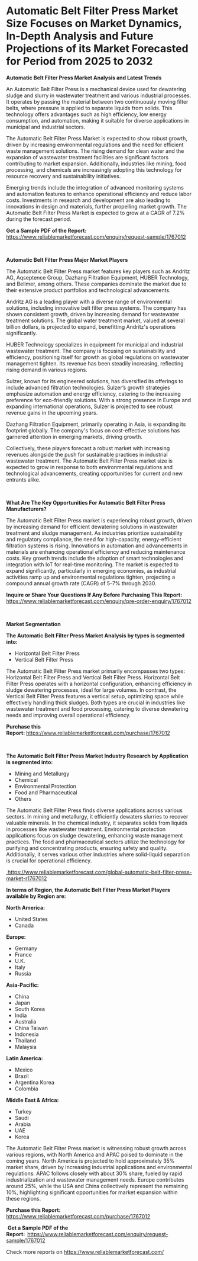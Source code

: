 <p><h1>Automatic Belt Filter Press Market Size Focuses on Market Dynamics, In-Depth Analysis and Future Projections of its Market Forecasted for Period from 2025 to 2032</h1></p><p><strong>Automatic Belt Filter Press Market Analysis and Latest Trends</strong></p>
<p><p>An Automatic Belt Filter Press is a mechanical device used for dewatering sludge and slurry in wastewater treatment and various industrial processes. It operates by passing the material between two continuously moving filter belts, where pressure is applied to separate liquids from solids. This technology offers advantages such as high efficiency, low energy consumption, and automation, making it suitable for diverse applications in municipal and industrial sectors.</p><p>The Automatic Belt Filter Press Market is expected to show robust growth, driven by increasing environmental regulations and the need for efficient waste management solutions. The rising demand for clean water and the expansion of wastewater treatment facilities are significant factors contributing to market expansion. Additionally, industries like mining, food processing, and chemicals are increasingly adopting this technology for resource recovery and sustainability initiatives.</p><p>Emerging trends include the integration of advanced monitoring systems and automation features to enhance operational efficiency and reduce labor costs. Investments in research and development are also leading to innovations in design and materials, further propelling market growth. The Automatic Belt Filter Press Market is expected to grow at a CAGR of 7.2% during the forecast period.</p></p>
<p><strong>Get a Sample PDF of the Report:&nbsp;</strong> <a href="https://www.reliablemarketforecast.com/enquiry/request-sample/1767012?utm_campaign=1840&utm_medium=2&utm_source=Github&utm_content=ia&utm_term=27022025&utm_id=automatic-belt-filter-press">https://www.reliablemarketforecast.com/enquiry/request-sample/1767012</a></p>
<p>&nbsp;</p>
<p><strong>Automatic Belt Filter Press Major Market Players</strong></p>
<p><p>The Automatic Belt Filter Press market features key players such as Andritz AG, Aqseptence Group, Dazhang Filtration Equipment, HUBER Technology, and Bellmer, among others. These companies dominate the market due to their extensive product portfolios and technological advancements.</p><p>Andritz AG is a leading player with a diverse range of environmental solutions, including innovative belt filter press systems. The company has shown consistent growth, driven by increasing demand for wastewater treatment solutions. The global water treatment market, valued at several billion dollars, is projected to expand, benefitting Andritz's operations significantly.</p><p>HUBER Technology specializes in equipment for municipal and industrial wastewater treatment. The company is focusing on sustainability and efficiency, positioning itself for growth as global regulations on wastewater management tighten. Its revenue has been steadily increasing, reflecting rising demand in various regions.</p><p>Sulzer, known for its engineered solutions, has diversified its offerings to include advanced filtration technologies. Sulzer’s growth strategies emphasize automation and energy efficiency, catering to the increasing preference for eco-friendly solutions. With a strong presence in Europe and expanding international operations, Sulzer is projected to see robust revenue gains in the upcoming years.</p><p>Dazhang Filtration Equipment, primarily operating in Asia, is expanding its footprint globally. The company's focus on cost-effective solutions has garnered attention in emerging markets, driving growth.</p><p>Collectively, these players forecast a robust market with increasing revenues alongside the push for sustainable practices in industrial wastewater treatment. The Automatic Belt Filter Press market size is expected to grow in response to both environmental regulations and technological advancements, creating opportunities for current and new entrants alike.</p></p>
<p>&nbsp;</p>
<p><strong>What Are The Key Opportunities For Automatic Belt Filter Press Manufacturers?</strong></p>
<p><p>The Automatic Belt Filter Press market is experiencing robust growth, driven by increasing demand for efficient dewatering solutions in wastewater treatment and sludge management. As industries prioritize sustainability and regulatory compliance, the need for high-capacity, energy-efficient filtration systems is rising. Innovations in automation and advancements in materials are enhancing operational efficiency and reducing maintenance costs. Key growth trends include the adoption of smart technologies and integration with IoT for real-time monitoring. The market is expected to expand significantly, particularly in emerging economies, as industrial activities ramp up and environmental regulations tighten, projecting a compound annual growth rate (CAGR) of 5-7% through 2030.</p></p>
<p><strong>Inquire or Share Your Questions If Any Before Purchasing This Report:</strong> <a href="https://www.reliablemarketforecast.com/enquiry/pre-order-enquiry/1767012?utm_campaign=1840&utm_medium=2&utm_source=Github&utm_content=ia&utm_term=27022025&utm_id=automatic-belt-filter-press">https://www.reliablemarketforecast.com/enquiry/pre-order-enquiry/1767012</a></p>
<p>&nbsp;</p>
<p><strong>Market Segmentation</strong></p>
<p><strong>The Automatic Belt Filter Press Market Analysis by types is segmented into:</strong></p>
<p><ul><li>Horizontal Belt Filter Press</li><li>Vertical Belt Filter Press</li></ul></p>
<p><p>The Automatic Belt Filter Press market primarily encompasses two types: Horizontal Belt Filter Press and Vertical Belt Filter Press. Horizontal Belt Filter Press operates with a horizontal configuration, enhancing efficiency in sludge dewatering processes, ideal for large volumes. In contrast, the Vertical Belt Filter Press features a vertical setup, optimizing space while effectively handling thick sludges. Both types are crucial in industries like wastewater treatment and food processing, catering to diverse dewatering needs and improving overall operational efficiency.</p></p>
<p><strong>Purchase this Report:&nbsp;</strong><a href="https://www.reliablemarketforecast.com/purchase/1767012?utm_campaign=1840&utm_medium=2&utm_source=Github&utm_content=ia&utm_term=27022025&utm_id=automatic-belt-filter-press">https://www.reliablemarketforecast.com/purchase/1767012</a></p>
<p>&nbsp;</p>
<p><strong>The Automatic Belt Filter Press Market Industry Research by Application is segmented into:</strong></p>
<p><ul><li>Mining and Metallurgy</li><li>Chemical</li><li>Environmental Protection</li><li>Food and Pharmaceutical</li><li>Others</li></ul></p>
<p><p>The Automatic Belt Filter Press finds diverse applications across various sectors. In mining and metallurgy, it efficiently dewaters slurries to recover valuable minerals. In the chemical industry, it separates solids from liquids in processes like wastewater treatment. Environmental protection applications focus on sludge dewatering, enhancing waste management practices. The food and pharmaceutical sectors utilize the technology for purifying and concentrating products, ensuring safety and quality. Additionally, it serves various other industries where solid-liquid separation is crucial for operational efficiency.</p></p>
<p><a href="https://www.reliablemarketforecast.com/global-automatic-belt-filter-press-market-r1767012?utm_campaign=1840&utm_medium=2&utm_source=Github&utm_content=ia&utm_term=27022025&utm_id=automatic-belt-filter-press">&nbsp;https://www.reliablemarketforecast.com/global-automatic-belt-filter-press-market-r1767012</a></p>
<p><strong>In terms of Region, the Automatic Belt Filter Press Market Players available by Region are:</strong></p>
<p>
    <p> <strong> North America: </strong>
        <ul>
            <li>United States</li>
            <li>Canada</li>
        </ul>
        </p> 
    <p> <strong> Europe: </strong>
        <ul>
            <li>Germany</li>
            <li>France</li>
            <li>U.K.</li>
            <li>Italy</li>
            <li>Russia</li>
        </ul>
        </p> 
    <p> <strong> Asia-Pacific: </strong>
        <ul>
            <li>China</li>
            <li>Japan</li>
            <li>South Korea</li>
            <li>India</li>
            <li>Australia</li>
            <li>China Taiwan</li>
            <li>Indonesia</li>
            <li>Thailand</li>
            <li>Malaysia</li>
        </ul>
        </p> 
    <p> <strong> Latin America: </strong>
        <ul>
            <li>Mexico</li>
            <li>Brazil</li>
            <li>Argentina Korea</li>
            <li>Colombia</li>
        </ul>
        </p> 
    <p> <strong> Middle East & Africa: </strong>
        <ul>
            <li>Turkey</li>
            <li>Saudi</li>
            <li>Arabia</li>
            <li>UAE</li>
            <li>Korea</li>
        </ul>
    </p>
    </p>
<p><p>The Automatic Belt Filter Press market is witnessing robust growth across various regions, with North America and APAC poised to dominate in the coming years. North America is projected to hold approximately 35% market share, driven by increasing industrial applications and environmental regulations. APAC follows closely with about 30% share, fueled by rapid industrialization and wastewater management needs. Europe contributes around 25%, while the USA and China collectively represent the remaining 10%, highlighting significant opportunities for market expansion within these regions.</p></p>
<p><strong>Purchase this Report: </strong><a href="https://www.reliablemarketforecast.com/purchase/1767012?utm_campaign=1840&utm_medium=2&utm_source=Github&utm_content=ia&utm_term=27022025&utm_id=automatic-belt-filter-press">https://www.reliablemarketforecast.com/purchase/1767012</a></p>
<p>&nbsp;<strong>Get a Sample PDF of the Report:&nbsp;&nbsp;</strong><a href="https://www.reliablemarketforecast.com/enquiry/request-sample/1767012?utm_campaign=1840&utm_medium=2&utm_source=Github&utm_content=ia&utm_term=27022025&utm_id=automatic-belt-filter-press">https://www.reliablemarketforecast.com/enquiry/request-sample/1767012</a></p>
<p><strong></strong></p>
<p>Check more reports on <a href="https://www.reliablemarketforecast.com/?utm_campaign=1840&utm_medium=2&utm_source=Github&utm_content=ia&utm_term=27022025&utm_id=automatic-belt-filter-press">https://www.reliablemarketforecast.com/</a></p>